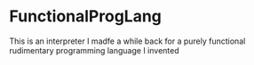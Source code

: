 # FunctionalProgLang
This is an interpreter I madfe a while back for a purely functional rudimentary programming language I invented
